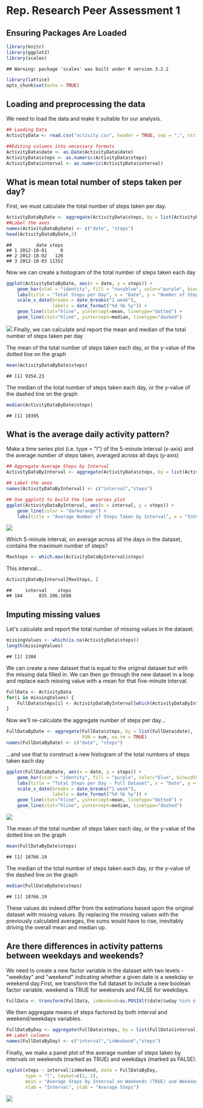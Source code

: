 # Rep. Research Peer Assessment 1

## Ensuring Packages Are Loaded

```r
library(knitr)
library(ggplot2)
library(scales)
```

```
## Warning: package 'scales' was built under R version 3.2.2
```

```r
library(lattice)
opts_chunk$set(echo = TRUE)
```

## Loading and preprocessing the data
  We need to load the data and make it suitable for our analysis. 

```r
## Loading Data
ActivityData <- read.csv("activity.csv", header = TRUE, sep = ",", stringsAsFactors = FALSE)

##Editing columns into necessary formats
ActivityData$date <- as.Date(ActivityData$date)
ActivityData$steps <- as.numeric(ActivityData$steps)
ActivityData$interval <- as.numeric(ActivityData$interval)
```

## What is mean total number of steps taken per day?
  First, we must calculate the total number of steps taken per day.

```r
ActivityDataByDate <- aggregate(ActivityData$steps, by = list(ActivityData$date),FUN = sum, na.rm = TRUE)
##Label the axes
names(ActivityDataByDate) <- c("date", "steps")
head(ActivityDataByDate,3)
```

```
##         date steps
## 1 2012-10-01     0
## 2 2012-10-02   126
## 3 2012-10-03 11352
```
  Now we can create a histogram of the total number of steps taken each day

```r
ggplot(ActivityDataByDate, aes(x = date, y = steps)) + 
    geom_bar(stat = "identity", fill = "navyblue", color="purple", binwidth = 2000) + 
    labs(title = "Total Steps per Day", x = "Date", y = "Number of Steps") +
    scale_x_date(breaks = date_breaks("1 week"),
                 labels = date_format("%d %b %y")) +
    geom_line(stat="hline", yintercept=mean, linetype="dotted") +
    geom_line(stat="hline", yintercept=median, linetype="dashed")
```

![](PA1_template_files/figure-html/unnamed-chunk-4-1.png) 
  Finally, we can calculate and report the mean and median of the total number of steps taken per day

  The mean of the total number of steps taken each day, or the y-value of the dotted line on the graph

```r
mean(ActivityDataByDate$steps)
```

```
## [1] 9354.23
```

  The median of the total number of steps taken each day, or the y-value of the dashed line on the graph

```r
median(ActivityDataByDate$steps)
```

```
## [1] 10395
```

## What is the average daily activity pattern?

  Make a time series plot (i.e. type = "l") of the 5-minute interval (x-axis) and the average number of steps taken, averaged across all days (y-axis)

```r
## Aggregate Average Steps by Interval
ActivityDataByInterval <- aggregate(ActivityData$steps, by = list(ActivityData$interval),FUN = mean, na.rm = TRUE)

## Label the axes
names(ActivityDataByInterval) <- c("interval","steps")

## Use ggplot2 to build the time series plot
ggplot(ActivityDataByInterval, aes(x = interval, y = steps)) + 
    geom_line(color = "darkorange") + 
    labs(title = "Average Number of Steps Taken by Interval", x = "Interval", y = "Number of Steps")
```

![](PA1_template_files/figure-html/unnamed-chunk-7-1.png) 
  
  Which 5-minute interval, on average across all the days in the dataset, contains the maximum number of steps?

```r
MaxSteps <- which.max(ActivityDataByInterval$steps)
```
  This interval...

```r
ActivityDataByInterval[MaxSteps, ]
```

```
##     interval    steps
## 104      835 206.1698
```

## Imputing missing values
  
  Let's calculate and report the total number of missing values in the dataset.

```r
missingValues <- which(is.na(ActivityData$steps))
length(missingValues)
```

```
## [1] 2304
```
  
  We can create a new dataset that is equal to the original dataset but with the missing data filled in. We can then go through the new dataset in a loop and replace each missing value with a mean for that five-minute interval.

```r
FullData <- ActivityData
for(i in missingValues) {
    FullData$steps[i] <- ActivityDataByInterval[which(ActivityDataByInterval$interval == FullData[i, "interval"]), "steps"]
}
```
  
  Now we'll re-calculate the aggregate number of steps per day...

```r
FullDataByDate <- aggregate(FullData$steps, by = list(FullData$date),
                            FUN = sum, na.rm = TRUE)
names(FullDataByDate) <- c("date", "steps")
```
  ...and use that to construct a new histogram of the total numbers of steps taken each day

```r
ggplot(FullDataByDate, aes(x = date, y = steps)) + 
    geom_bar(stat = "identity", fill = "purple", color="blue", binwidth = 2000) + 
    labs(title = "Total Steps per Day - Full Dataset", x = "Date", y = "Number of Steps") +
    scale_x_date(breaks = date_breaks("1 week"),
                 labels = date_format("%d %b %y")) +
    geom_line(stat="hline", yintercept=mean, linetype="dotted") +
    geom_line(stat="hline", yintercept=median, linetype="dashed")
```

![](PA1_template_files/figure-html/unnamed-chunk-13-1.png) 
 
  The mean of the total number of steps taken each day, or the y-value of the dotted line on the graph

```r
mean(FullDataByDate$steps)
```

```
## [1] 10766.19
```

  The median of the total number of steps taken each day, or the y-value of the dashed line on the graph

```r
median(FullDataByDate$steps)
```

```
## [1] 10766.19
```
  These values do indeed differ from the estimations based upon the original dataset with missing values. By replacing the missing values with the previously calculated averages, the sums would have to rise, inevitably driving the overall mean and median up.
  
## Are there differences in activity patterns between weekdays and weekends?

  We need to create a new factor variable in the dataset with two levels - "weekday" and "weekend" indicating whether a given date is a weekday or weekend day.First, we transform the full dataset to include a new boolean factor variable. weekend is TRUE for weekends and FALSE for weekdays.

```r
FullData <- transform(FullData, isWeekend=as.POSIXlt(date)$wday %in% c(0, 6))
```
   We then aggregate means of steps factored by both interval and weekend/weekdays variables.

```r
FullDataByDay <- aggregate(FullData$steps, by = list(FullData$interval, FullData$isWeekend), FUN = mean)
## Label columns
names(FullDataByDay) <- c("interval","isWeekend","steps")
```
  Finally, we make a panel plot of the average number of steps taken by intervals on weekends (marked as TRUE) and weekdays (marked as FALSE).

```r
xyplot(steps ~ interval|isWeekend, data = FullDataByDay,
       type = "l", layout=c(1, 2),
       main = "Average Steps by Interval on Weekends (TRUE) and Weekdays (FALSE)",
       xlab = "Interval", ylab = "Average Steps")
```

![](PA1_template_files/figure-html/unnamed-chunk-18-1.png) 
